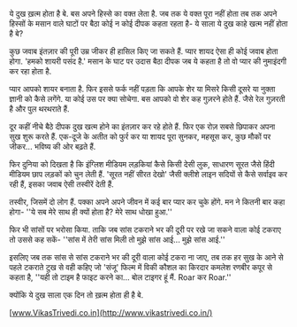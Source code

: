 ये दुख ख़त्म होता है बे. बस अपने हिस्से का वक्त लेता है. जब तक ये वक्त पूरा नहीं होता तब तक अपने हिस्सों के मसान वाले घाटों पर बैठा कोई न कोई दीपक कहता रहता है- ये साला ये दुख काहे खत्म नहीं होता है बे?

कुछ जवाब इंतज़ार की पूरी उम्र जीकर ही हासिल किए जा सकते हैं. प्यार शायद ऐसा ही कोई जवाब होता होगा. 'हमको शायरी पसंद है.' मसान के घाट पर उदास बैठा दीपक जब ये कहता है तो वो प्यार की नुमाइंदगी कर रहा होता है.

प्यार आपको शायर बनाता है. फिर इससे फर्क नहीं पड़ता कि आपके शेर या मिसरे किसी दूसरे या नुक्ता ज्ञानी को कैसे लगेंगे. या कोई उस पर क्या सोचेगा. बस आपको वो शेर कह गुज़रने होते हैं. जैसे रेल गुज़रती है और पुल थरथराते हैं.

दूर कहीं नीचे बैठे दीपक दुख खत्म होने का इंतज़ार कर रहे होते हैं. फिर एक रोज़ सबसे छिपाकर अपना सुख शुरू करते हैं. एक-दूजे के अतीत को फुर्र कर या शायद पूरा सुनकर, महसूस कर, कुछ मौकों पर जीकर... भविष्य की ओर बढ़ते हैं.

फिर दुनिया को दिखता है कि इंग्लिश मीडियम लड़कियां कैसे किसी देसी लुक, साधारण सूरत जैसे हिंदी मीडियम छाप लड़कों को चुन लेती हैं. 'सूरत नहीं सीरत देखो' जैसी क्लीशे लाइन सदियों से कैसे सर्वाइव कर रही हैं, इसका जवाब ऐसी तस्वीरें देती हैं.

तस्वीर, जिसमें दो लोग हैं. पक्का अपने अपने जीवन में कई बार प्यार कर चुके होंगे. मन ने कितनी बार कहा होगा- ''ये सब मेरे साथ ही क्यों होता है? मेरे साथ धोखा हुआ.''

फिर भी सांसों पर भरोसा किया. ताकि जब सांस टकराने भर की दूरी पर रखे जा सकने वाला कोई टकराए तो उससे कह सकें- ''सांस में तेरी सांस मिली तो मुझे सांस आई... मुझे सांस आई.''

इसलिए जब तक सांस से सांस टकराने भर की दूरी वाला कोई टकरा ना जाए, तब तक हर सुख के आने से पहले टकराते टुख से वही कहिए जो 'संजू' फिल्म में विकी कौशल का किरदार कमलेश रणबीर कपूर से कहता है, ''यही तो टाइम है फाइट करने का... बोल टाइगर हूं मैं. Roar कर Roar.''

क्योंकि ये दुख साला एक दिन तो ख़त्म होता ही है बे.

[www.VikasTrivedi.co.in](http://www.vikastrivedi.co.in/)


